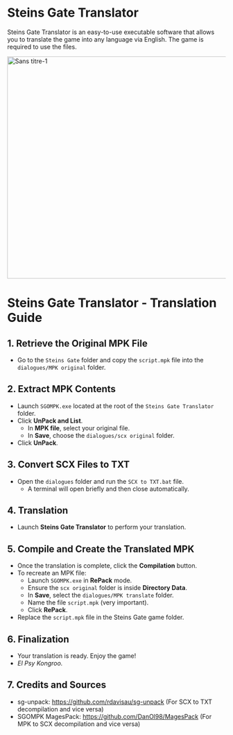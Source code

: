 # Steins Gate Translator
Steins Gate Translator is an easy-to-use executable software that allows you to translate the game into any language via English. The game is required to use the files.

<img width="1080" height="512" alt="Sans titre-1" src="https://github.com/user-attachments/assets/77b65c00-f325-42bf-a7ec-210f2a85569c" />

# Steins Gate Translator - Translation Guide

## 1. Retrieve the Original MPK File
- Go to the `Steins Gate` folder and copy the `script.mpk` file into the `dialogues/MPK original` folder.

## 2. Extract MPK Contents
- Launch `SGOMPK.exe` located at the root of the `Steins Gate Translator` folder.
- Click **UnPack and List**.
  - In **MPK file**, select your original file.
  - In **Save**, choose the `dialogues/scx original` folder.
- Click **UnPack**.

## 3. Convert SCX Files to TXT
- Open the `dialogues` folder and run the `SCX to TXT.bat` file.
  - A terminal will open briefly and then close automatically.

## 4. Translation
- Launch **Steins Gate Translator** to perform your translation.

## 5. Compile and Create the Translated MPK
- Once the translation is complete, click the **Compilation** button.
- To recreate an MPK file:
  - Launch `SGOMPK.exe` in **RePack** mode.
  - Ensure the `scx original` folder is inside **Directory Data**.
  - In **Save**, select the `dialogues/MPK translate` folder.
  - Name the file `script.mpk` (very important).
  - Click **RePack**.
- Replace the `script.mpk` file in the Steins Gate game folder.

## 6. Finalization
- Your translation is ready. Enjoy the game!  
- *El Psy Kongroo.*

## 7. Credits and Sources
- sg-unpack: https://github.com/rdavisau/sg-unpack (For SCX to TXT decompilation and vice versa)
- SGOMPK MagesPack: https://github.com/DanOl98/MagesPack (For MPK to SCX decompilation and vice versa)
